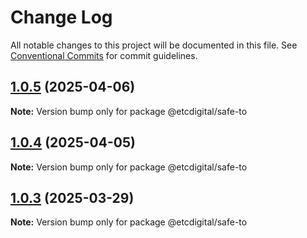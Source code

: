 # Change Log

All notable changes to this project will be documented in this file.
See [Conventional Commits](https://conventionalcommits.org) for commit guidelines.

## [1.0.5](https://github.com/etcdigital/packages/compare/@etcdigital/safe-to@1.0.4...@etcdigital/safe-to@1.0.5) (2025-04-06)

**Note:** Version bump only for package @etcdigital/safe-to





## [1.0.4](https://github.com/etcdigital/packages/compare/@etcdigital/safe-to@1.0.3...@etcdigital/safe-to@1.0.4) (2025-04-05)

**Note:** Version bump only for package @etcdigital/safe-to





## [1.0.3](https://github.com/etcdigital/packages/compare/@etcdigital/safe-to@1.0.2...@etcdigital/safe-to@1.0.3) (2025-03-29)

**Note:** Version bump only for package @etcdigital/safe-to
